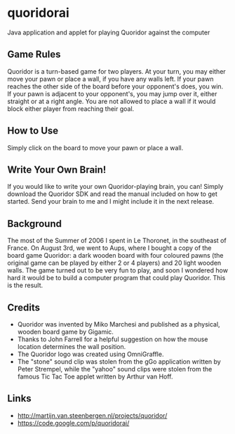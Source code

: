 quoridorai
==========

Java application and applet for playing Quoridor against the computer

Game Rules
----------

Quoridor is a turn-based game for two players. At your turn, you may either move your pawn or place a wall, if you have any walls left. If your pawn reaches the other side of the board before your opponent's does, you win. If your pawn is adjacent to your opponent's, you may jump over it, either straight or at a right angle. You are not allowed to place a wall if it would block either player from reaching their goal.

How to Use
----------

Simply click on the board to move your pawn or place a wall.

Write Your Own Brain!
---------------------

If you would like to write your own Quoridor-playing brain, you can! Simply download the Quoridor SDK and read the manual included on how to get started. Send your brain to me and I might include it in the next release.

Background
----------

The most of the Summer of 2006 I spent in Le Thoronet, in the southeast of France. On August 3rd, we went to Aups, where I bought a copy of the board game Quoridor: a dark wooden board with four coloured pawns (the original game can be played by either 2 or 4 players) and 20 light wooden walls. The game turned out to be very fun to play, and soon I wondered how hard it would be to build a computer program that could play Quoridor. This is the result.

Credits
-------

* Quoridor was invented by Miko Marchesi and published as a physical, wooden board game by Gigamic.
* Thanks to John Farrell for a helpful suggestion on how the mouse location determines the wall position.
* The Quoridor logo was created using OmniGraffle.
* The "stone" sound clip was stolen from the gGo application written by Peter Strempel, while the "yahoo" sound clips were stolen from the famous Tic Tac Toe applet written by Arthur van Hoff.

Links
-----

* http://martijn.van.steenbergen.nl/projects/quoridor/
* https://code.google.com/p/quoridorai/
